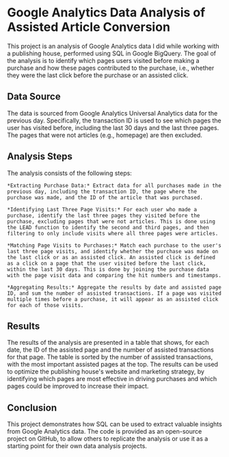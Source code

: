 # Google Analytics Data Analysis of Assisted Article Conversion

This project is an analysis of Google Analytics data I did while working with a publishing house, performed using SQL in Google BigQuery. The goal of the analysis is to identify which pages users visited before making a purchase and how these pages contributed to the purchase, i.e., whether they were the last click before the purchase or an assisted click.

## Data Source
The data is sourced from Google Analytics Universal Analytics data for the previous day. Specifically, the transaction ID is used to see which pages the user has visited before, including the last 30 days and the last three pages. The pages that were not articles (e.g., homepage) are then excluded.

## Analysis Steps
The analysis consists of the following steps:

    *Extracting Purchase Data:* Extract data for all purchases made in the previous day, including the transaction ID, the page where the purchase was made, and the ID of the article that was purchased.

    *Identifying Last Three Page Visits:* For each user who made a purchase, identify the last three pages they visited before the purchase, excluding pages that were not articles. This is done using the LEAD function to identify the second and third pages, and then filtering to only include visits where all three pages were articles.

    *Matching Page Visits to Purchases:* Match each purchase to the user's last three page visits, and identify whether the purchase was made on the last click or as an assisted click. An assisted click is defined as a click on a page that the user visited before the last click, within the last 30 days. This is done by joining the purchase data with the page visit data and comparing the hit numbers and timestamps.

    *Aggregating Results:* Aggregate the results by date and assisted page ID, and sum the number of assisted transactions. If a page was visited multiple times before a purchase, it will appear as an assisted click for each of those visits.

## Results
The results of the analysis are presented in a table that shows, for each date, the ID of the assisted page and the number of assisted transactions for that page. The table is sorted by the number of assisted transactions, with the most important assisted pages at the top. The results can be used to optimize the publishing house's website and marketing strategy, by identifying which pages are most effective in driving purchases and which pages could be improved to increase their impact.

## Conclusion
This project demonstrates how SQL can be used to extract valuable insights from Google Analytics data. The code is provided as an open-source project on GitHub, to allow others to replicate the analysis or use it as a starting point for their own data analysis projects.